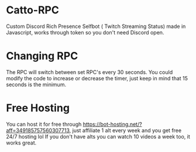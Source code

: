 # Catto-RPC
Custom Discord Rich Presence Selfbot ( Twitch Streaming Status) made in Javascript, works through token so you don't need Discord open.

# Changing RPC
The RPC will switch between set RPC's every 30 seconds. You could modify the code to increase or decrease the timer, just keep in mind that 15 seconds is the minimum. 

# Free Hosting
You can host it for free through https://bot-hosting.net/?aff=349185757560307713, just affiliate 1 alt every week and you get free 24/7 hosting lol
If you don't have alts you can watch 10 videos a week too, it works great.
